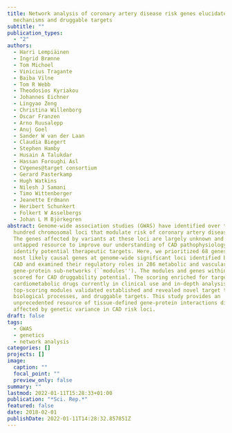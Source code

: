 ```yaml
---
title: Network analysis of coronary artery disease risk genes elucidates disease
  mechanisms and druggable targets
subtitle: ""
publication_types:
  - "2"
authors:
  - Harri Lempiäinen
  - Ingrid Brænne
  - Tom Michoel
  - Vinicius Tragante
  - Baiba Vilne
  - Tom R Webb
  - Theodosios Kyriakou
  - Johannes Eichner
  - Lingyao Zeng
  - Christina Willenborg
  - Oscar Franzen
  - Arno Ruusalepp
  - Anuj Goel
  - Sander W van der Laan
  - Claudia Biegert
  - Stephen Hamby
  - Husain A Talukdar
  - Hassan Foroughi Asl
  - CVgenes@target consortium
  - Gerard Pasterkamp
  - Hugh Watkins
  - Nilesh J Samani
  - Timo Wittenberger
  - Jeanette Erdmann
  - Heribert Schunkert
  - Folkert W Asselbergs
  - Johan L M Björkegren
abstract: Genome-wide association studies (GWAS) have identified over two
  hundred chromosomal loci that modulate risk of coronary artery disease (CAD).
  The genes affected by variants at these loci are largely unknown and an
  untapped resource to improve our understanding of CAD pathophysiology and
  identify potential therapeutic targets. Here, we prioritized 68 genes as the
  most likely causal genes at genome-wide significant loci identified by GWAS of
  CAD and examined their regulatory roles in 286 metabolic and vascular tissue
  gene-protein sub-networks (``modules''). The modules and genes within were
  scored for CAD druggability potential. The scoring enriched for targets of
  cardiometabolic drugs currently in clinical use and in-depth analysis of the
  top-scoring modules validated established and revealed novel target tissues,
  biological processes, and druggable targets. This study provides an
  unprecedented resource of tissue-defined gene-protein interactions directly
  affected by genetic variance in CAD risk loci.
draft: false
tags:
  - GWAS
  - genetics
  - network analysis
categories: []
projects: []
image:
  caption: ""
  focal_point: ""
  preview_only: false
summary: ""
lastmod: 2022-01-11T15:28:33+01:00
publication: "*Sci. Rep.*"
featured: false
date: 2018-02-01
publishDate: 2022-01-11T14:28:32.857851Z
---
```


